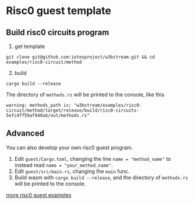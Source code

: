 Risc0 guest template
==================

## Build risc0 circuits program
1. get template 

``` shell
git clone git@github.com:iotexproject/w3bstream.git && cd examples/risc0-circuit/method
```

2. build

``` shell
cargo build --release
```

The directory of `methods.rs` will be printed to the console, like this 
```shell
warning: methods_path is: "w3bstream/examples/risc0-circuit/method/target/release/build/risc0-circuits-5efc4ff59af940ab/out/methods.rs"
```

## Advanced
You can also develop your own risc0 guest program.

1. Edit `guest/Cargo.toml`, changing the line `name = "method_name"` to instead read `name = "your_method_name"`.
2. Edit `guest/src/main.rs`, changing the `main` func.
3. Build wasm with `cargo build --release`, and the directory of `methods.rs` will be printed to the console.

[more risc0 guest examples](https://github.com/risc0/risc0/tree/main/examples)
